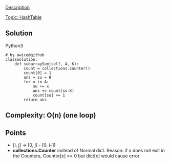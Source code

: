 [Description](https://leetcode.com/problems/subarray-sum-equals-k/description/)

[Topic: HashTable](../topics/hashTable.md)
## Solution 
Python3
```python3
# by awice@github
classSolution:
    def subarraySum(self, A, K):
        count = collections.Counter()
        count[0] = 1
        ans = su = 0
        for x in A:
            su += x
            ans += count[su-K]
            count[su] += 1
        return ans
```
## Complexity: O(n) (one loop)
## Points
* [i, j] -> [0, j] - [0, i-1]
* **collections.Counter** instead of Normal dict. Reason: if x does not exit in the Counters, Counter[x] == 0 but dict[x] would cause error
